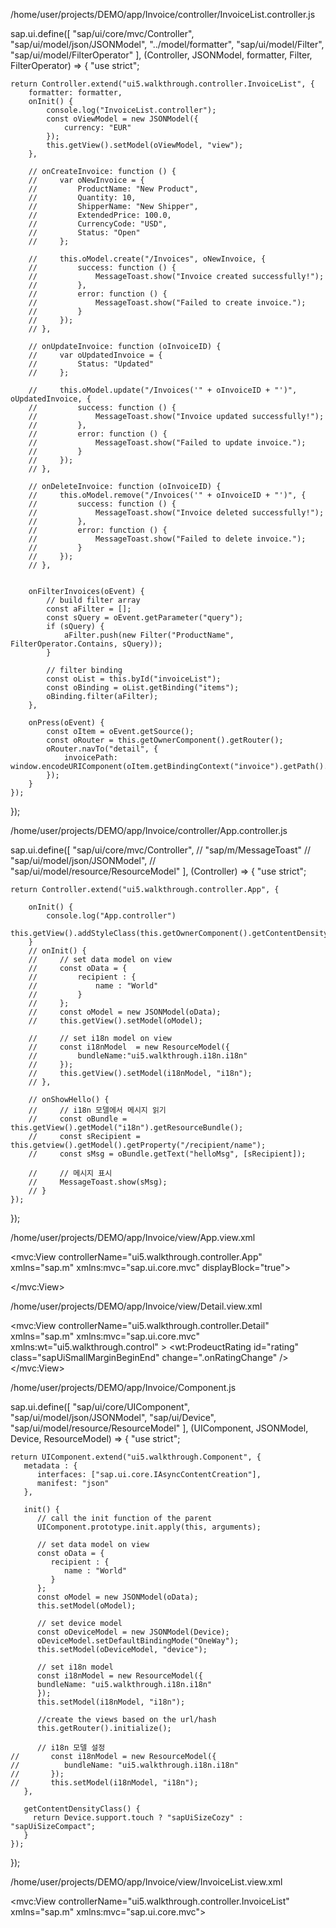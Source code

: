 /home/user/projects/DEMO/app/Invoice/controller/InvoiceList.controller.js

sap.ui.define([
	"sap/ui/core/mvc/Controller",
	"sap/ui/model/json/JSONModel",
    "../model/formatter",
	"sap/ui/model/Filter",
	"sap/ui/model/FilterOperator"
], (Controller, JSONModel, formatter, Filter, FilterOperator) => {
	"use strict";

	return Controller.extend("ui5.walkthrough.controller.InvoiceList", {
        formatter: formatter,
		onInit() {
            console.log("InvoiceList.controller");
			const oViewModel = new JSONModel({
				currency: "EUR"
			});
			this.getView().setModel(oViewModel, "view");
		},
		
		// onCreateInvoice: function () {
        //     var oNewInvoice = {
        //         ProductName: "New Product",
        //         Quantity: 10,
        //         ShipperName: "New Shipper",
        //         ExtendedPrice: 100.0,
        //         CurrencyCode: "USD",
        //         Status: "Open"
        //     };

        //     this.oModel.create("/Invoices", oNewInvoice, {
        //         success: function () {
        //             MessageToast.show("Invoice created successfully!");
        //         },
        //         error: function () {
        //             MessageToast.show("Failed to create invoice.");
        //         }
        //     });
        // },

        // onUpdateInvoice: function (oInvoiceID) {
        //     var oUpdatedInvoice = {
        //         Status: "Updated"
        //     };

        //     this.oModel.update("/Invoices('" + oInvoiceID + "')", oUpdatedInvoice, {
        //         success: function () {
        //             MessageToast.show("Invoice updated successfully!");
        //         },
        //         error: function () {
        //             MessageToast.show("Failed to update invoice.");
        //         }
        //     });
        // },

        // onDeleteInvoice: function (oInvoiceID) {
        //     this.oModel.remove("/Invoices('" + oInvoiceID + "')", {
        //         success: function () {
        //             MessageToast.show("Invoice deleted successfully!");
        //         },
        //         error: function () {
        //             MessageToast.show("Failed to delete invoice.");
        //         }
        //     });
        // },


		onFilterInvoices(oEvent) {
			// build filter array
			const aFilter = [];
			const sQuery = oEvent.getParameter("query");
			if (sQuery) {
				aFilter.push(new Filter("ProductName", FilterOperator.Contains, sQuery));
			}

			// filter binding
			const oList = this.byId("invoiceList");
			const oBinding = oList.getBinding("items");
			oBinding.filter(aFilter);
		},

		onPress(oEvent) {
			const oItem = oEvent.getSource();
			const oRouter = this.getOwnerComponent().getRouter();
			oRouter.navTo("detail", {
				invoicePath: window.encodeURIComponent(oItem.getBindingContext("invoice").getPath().substr(1))
			});
		} 
	});
});

/home/user/projects/DEMO/app/Invoice/controller/App.controller.js


sap.ui.define([
    "sap/ui/core/mvc/Controller",
    // "sap/m/MessageToast"
    // "sap/ui/model/json/JSONModel",
    // "sap/ui/model/resource/ResourceModel"
], (Controller) => {
    "use strict";

    return Controller.extend("ui5.walkthrough.controller.App", {

        onInit() {
            console.log("App.controller")
            this.getView().addStyleClass(this.getOwnerComponent().getContentDensityClass());
        }
        // onInit() {
        //     // set data model on view
        //     const oData = {
        //         recipient : {
        //             name : "World"
        //         }
        //     };
        //     const oModel = new JSONModel(oData);
        //     this.getView().setModel(oModel);

        //     // set i18n model on view
        //     const i18nModel  = new ResourceModel({
        //         bundleName:"ui5.walkthrough.i18n.i18n"
        //     });
        //     this.getView().setModel(i18nModel, "i18n");
        // },
    
        // onShowHello() {
        //     // i18n 모델에서 메시지 읽기
        //     const oBundle = this.getView().getModel("i18n").getResourceBundle();
        //     const sRecipient = this.getview().getModel().getProperty("/recipient/name");
        //     const sMsg = oBundle.getText("helloMsg", [sRecipient]);
            
        //     // 메시지 표시
        //     MessageToast.show(sMsg);
        // }
    });
    
});

/home/user/projects/DEMO/app/Invoice/view/App.view.xml

<mvc:View
   controllerName="ui5.walkthrough.controller.App"
   xmlns="sap.m"
   xmlns:mvc="sap.ui.core.mvc"
   displayBlock="true">
   <Shell>
    <App 
        class="myAppDemoWT"
        id="app"
        />

   </Shell>
   
</mvc:View>

/home/user/projects/DEMO/app/Invoice/view/Detail.view.xml

<mvc:View
    controllerName="ui5.walkthrough.controller.Detail"
	xmlns="sap.m"
	xmlns:mvc="sap.ui.core.mvc"
	xmlns:wt="ui5.walkthrough.control"
	>
	<Page
		title="{i18n>detailPageTitle}"
        showNavButton="true"
        navButtonPress=".onNavBack">
		<ObjectHeader 
			responsive="true"
			fullScreenOptimized="true"
			number="{
				parts: [
					'invoice>ExtendedPrice',
					'view>/currency'
				],
				type: 'sap.ui.model.type.Currency',
				formatOptions: {
					showMeasure: false
				}
			}"
			numberUnit="{view>/currency}"
            intro="{invoice>ShipperName}"
            title="{invoice>ProductName}">
			<attributes>
				<ObjectAttribute
					title="{i18n>quantityTitle}"
					text="{invoice>Quantity}"
				/>
				<ObjectAttribute
					title="{i18n>dateTitle}"
					text="{ 
						path: 'invoice>ShippedDate',
						type: 'sap.ui.model.type.Date',
						formatOptions: {
							style: 'long',
							source: {
								pattern: 'yyyy-MM-ddTHH:mm:ss'
							}
						}
					 }"
				/>
			</attributes>
		</ObjectHeader>
		<wt:ProdeuctRating
			id="rating"
			class="sapUiSmallMarginBeginEnd"
			change=".onRatingChange"
		/>
	</Page>
</mvc:View>

/home/user/projects/DEMO/app/Invoice/Component.js

sap.ui.define([
    "sap/ui/core/UIComponent",
    "sap/ui/model/json/JSONModel",
    "sap/ui/Device",
    "sap/ui/model/resource/ResourceModel"
 ], (UIComponent, JSONModel, Device, ResourceModel) => {
    "use strict";
 
    return UIComponent.extend("ui5.walkthrough.Component", {
       metadata : {
          interfaces: ["sap.ui.core.IAsyncContentCreation"],
          manifest: "json"
       },
 
       init() {
          // call the init function of the parent
          UIComponent.prototype.init.apply(this, arguments);
          
          // set data model on view
          const oData = {
             recipient : {
                name : "World"
             }
          };
          const oModel = new JSONModel(oData);
          this.setModel(oModel);

          // set device model
          const oDeviceModel = new JSONModel(Device);
          oDeviceModel.setDefaultBindingMode("OneWay");
          this.setModel(oDeviceModel, "device");

          // set i18n model
          const i18nModel = new ResourceModel({
          bundleName: "ui5.walkthrough.i18n.i18n"
          });
          this.setModel(i18nModel, "i18n");

          //create the views based on the url/hash
          this.getRouter().initialize();
 
          // i18n 모델 설정
    //       const i18nModel = new ResourceModel({
    //          bundleName: "ui5.walkthrough.i18n.i18n"
    //       });
    //       this.setModel(i18nModel, "i18n");
       },

       getContentDensityClass() {
         return Device.support.touch ? "sapUiSizeCozy" : "sapUiSizeCompact";
       }
    });
 });
 

 /home/user/projects/DEMO/app/Invoice/view/InvoiceList.view.xml

 <mvc:View
   controllerName="ui5.walkthrough.controller.InvoiceList"
   xmlns="sap.m"
   xmlns:mvc="sap.ui.core.mvc">
   <Table
      id="invoiceList"
      class="sapUiResponsiveMargin"
      width="auto"
      items="{
         path : 'invoice>/Invoices',
         sorter : {
            path : 'ShipperName',
            group : true
         }
         }" >
      <headerToolbar>
         <Toolbar >
            <Title text="{i18n>invoiceListTitle}"/>
            <ToolbarSpacer/>
            <SearchField 
               width="50%"
               search=".onFilterInvoices"
            />
         </Toolbar>
      </headerToolbar>
      <columns>
			<Column
				hAlign="End"
				minScreenWidth="Small"
				demandPopin="true"
				width="5em">
				<Text text="{i18n>columnQuantity}" />
			</Column>
			<Column>
				<Text text="{i18n>columnName}" />
			</Column>
			<Column
				minScreenWidth="Small"
				demandPopin="true">
				<Text text="{i18n>columnStatus}" />
			</Column>
			<Column
				minScreenWidth="Tablet"
				demandPopin="false">
				<Text text="{i18n>columnSupplier}" />
			</Column>
			<Column hAlign="End">
				<Text text="{i18n>columnPrice}" />
			</Column>
		</columns>
      <items>
         <ColumnListItem 
            type="Navigation"
            press=".onPress"
         >
            <cells>
               <ObjectNumber 
                  number="{invoice>Quantity}"
                  emphasized="false"
                  />
               <ObjectIdentifier title="{invoice>ProductName}"/>
               <Text 
                  text="{ 
                     parts: [
                        'invoice>status',
                        'i18n>invoiceStatusA',
                        'i18n>invoiceStatusB',
                        'i18n>invoiceStatusC'
                     ],
                     formatter: '.formatter.statusText'
                   }"
               />
               <Text text="{invoice>ShipperName}"/>
               <ObjectNumber
                  number="{ 
                     parts: [
                        'invoice>ExtendedPrice',
                        'view>/currency'
                     ],
                     type: 'sap.ui.model.type.Currency',
                     formatOptions: {
                        showMeasure: false
                     }
                   }"
                   unit="{view>/currency}"
                   state="{= ${invoice>ExtendedPrice} > 50 ? 'Error' : 'Success'}"
               />
            </cells>
         </ColumnListItem>
      </items>
   </Table>
</mvc:View>


/home/user/projects/DEMO/app/Invoice/index.html


<!DOCTYPE html> 
<html> 
    <head> 
        <meta charset="utf-8"> 
        <title>UI5 Walkthrough</title> 
        <script
		id="sap-ui-bootstrap"
		src="https://sapui5.hana.ondemand.com/resources/sap-ui-core.js"
		data-sap-ui-theme="sap_horizon"
		data-sap-ui-libs="sap.m"
		data-sap-ui-compat-version="edge"
		data-sap-ui-async="true"
		data-sap-ui-preload="async"
		data-sap-ui-on-init="module:sap/ui/core/ComponentSupport"
		data-sap-ui-resource-roots='{
			"ui5.walkthrough": "./"
		}'>

	</script>
    </head> 
    <body class="sapUiBody" id="content"> 
        <div 
		data-sap-ui-component 
		data-name="ui5.walkthrough" 
		data-id="container" 
		data-settings='{"id" : "walkthrough"}'
		></div> 
    </body> 
</html>


/home/user/projects/DEMO/app/Invoice/index.js

sap.ui.define([
	// "sap/ui/core/mvc/Controller",
	"sap/ui/core/ComponentContainer",
	"sap/m/Text"
], (ComponentContainer,Text) => {
	"use strict";

	// XMLView.create({
	// 	viewName: "ui5.walkthrough.view.App"
	// }).then((oView) => oView.placeAt("content"));
	new ComponentContainer({
			name: "ui5.walkthrough",
			settings : {
				id : "walkthrough"
			},
			async: true
	}).placeAt("content")

	new Text({
		text:"hello ui5"
	}).placeAt("content")
});


/home/user/projects/DEMO/app/Invoice/manifest.json

{
    "_version": "1.58.0",
    "sap.app": {
        "id": "ui5.walkthrough",
        "i18n": "i18n/i18n.properties",
        "title": "{{appTitle}}",
        "description": "{{appDescription}}",
        "type": "application",
        "applicationVersion": {
            "version": "1.0.0"
        },
        "dataSources": {
            "invoiceService": {
                "uri": "https://f5955ccb-24fb-47df-b054-e4be1074e990.hana.ondemand.com:443/InvoiceService/odata/v4/Invoices/",
                "type": "OData",
                "settings": {
                    "odataVersion": "4.0"
                }
            },
            "viewData": {
                "type": "JSON",
                "uri": "/"
            }
        }
    },
    "sap.ui": {
        "technology": "UI5",
        "deviceTypes": {
            "desktop": true,
            "tablet": true,
            "phone": true
        }
    },
    "sap.ui5": {
        "componentUsages": {
            "myComponent": {
                "name": "ui5.walkthrough",
                "manifest": "json"
            }
        },
        "resourceRoots": {
            "ui5.walkthrough": "./"
        },
        "dependencies": {
            "minUI5Version": "1.108.0",
            "libs": {
                "sap.ui.core": {},
                "sap.m": {}
            }
        },
        "models": {
            "i18n": {
                "type": "sap.ui.model.resource.ResourceModel",
                "settings": {
                    "bundleName": "ui5.walkthrough.i18n.i18n",
                    "supportedLocales": ["", "en"],
                    "fallbackLocale": "en"
                }
            },
            "invoice": {
                "type": "sap.ui.model.odata.v4.ODataModel",
                "dataSource": "invoiceService",
                "preload": true,
                "settings": {
                    "synchronizationMode": "None",
                    "operationMode": "Server",
                    "autoExpandSelect": true,
                    "earlyRequests": true
                }
            },
            "view": {
                "type": "sap.ui.model.json.JSONModel",
                "dataSource": "viewData"
            }
        },
        "rootView": {
            "viewName": "ui5.walkthrough.view.App",
            "type": "XML",
            "id": "app"
        },
        "resources": {
            "css": [
                {
                    "uri": "css/style.css"
                }
            ]
        },
        "routing": {
            "config": {
                "routerClass": "sap.m.routing.Router",
                "type": "View",
                "viewType": "XML",
                "path": "ui5.walkthrough.view",
                "controlId": "app",
                "controlAggregation": "pages"
            },
            "routes": [
                {
                    "pattern": "",
                    "name": "overview",
                    "target": "overview"
                },
                {
                    "pattern": "detail/{invoicePath}",
                    "name": "detail",
                    "target": "detail"
                }
            ],
            "targets": {
                "overview": {
                    "id": "overview",
                    "name": "Overview"
                },
                "detail": {
                    "id": "detail",
                    "name": "Detail"
                }
            }
        },
        "contentDensities": {
            "compact": true,
            "cozy": true
        }
    }
}

/home/user/projects/DEMO/app/ui5.yaml

# yaml-language-server: $schema='https://sap.github.io/ui5-tooling/schema/ui5.yaml.json'

specVersion: "3.0"
metadata:
  name: ui5.walkthrough
type: application
server:
  customMiddleware:
  - name: ui5-middleware-simpleproxy
    afterMiddleware: compression
    mountPath: /V2
    configuration:
      baseUri: "https://services.odata.org"
framework:
  name: OpenUI5
  version: "1.126.0"
  libraries:
    - name: sap.m
    - name: sap.ui.core
    - name: themelib_sap_horizon


/home/user/projects/DEMO/app/xs-app.json

{
  "welcomeFile": "/index.html",
  "authenticationMethod": "none",
  "routes": [
    {
      "source": "^/app/(.*)$",
      "target": "$1",
      "localDir": ".",
      "cacheControl": "no-cache, no-store, must-revalidate",
      "csrf": false,
      "authenticationType": "xsuaa"
    },
    {
      "source": "^/(.*)$",
      "target": "$1",
      "destination": "srv-api",
      "csrfProtection": true
    }
  ],
  "cors": {
    "allowedOrigins": ["https://port4005-workspaces-ws-z7sjw.us10.trial.applicationstudio.cloud.sap"],
    "allowedMethods": ["GET", "POST", "PUT", "DELETE"],
    "allowedHeaders": ["Authorization", "Content-Type", "X-Requested-With"],
    "maxAge": 3600
  }
}


/home/user/projects/DEMO/app/server.js


const express = require('express');
const cors = require('cors');
const app = express();
const port = 4005;

// CORS 설정
app.use(cors({
    origin: 'https://port4005-workspaces-ws-z7sjw.us10.trial.applicationstudio.cloud.sap',
    methods: ['GET', 'POST', 'PUT', 'DELETE'],
    allowedHeaders: ['Authorization', 'Content-Type', 'X-Requested-With'],
    credentials: true
}));

// OData 서비스의 기본 엔드포인트를 설정
app.use('/InvoiceService/odata/v4/Invoices/', (req, res) => {
    // 실제 OData 서비스 로직을 여기에 추가합니다.
    res.json({ message: 'OData service endpoint' });
});

// 기본 라우트
app.get('/', (req, res) => {
    res.send('Hello World!');
});

// 서버 시작
app.listen(port, () => {
    console.log(`Server is running on http://localhost:${port}`);
});

